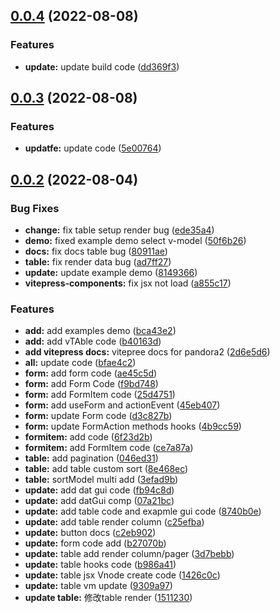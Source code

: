 ## [0.0.4](https://github.com/yelingfeng/Pandora2/compare/v0.0.3...v0.0.4) (2022-08-08)


### Features

* **update:** update build code ([dd369f3](https://github.com/yelingfeng/Pandora2/commit/dd369f314a9eaca13ff2c54afad88fb5c0d538a7))



## [0.0.3](https://github.com/yelingfeng/Pandora2/compare/v0.0.2...v0.0.3) (2022-08-08)


### Features

* **updatfe:** update code ([5e00764](https://github.com/yelingfeng/Pandora2/commit/5e00764753122df3a398789bb56d7864612cca00))



## [0.0.2](https://github.com/yelingfeng/Pandora2/compare/2d6e5d6e8984ceb6a80d888ab0825cbd885f27c1...v0.0.2) (2022-08-04)


### Bug Fixes

* **change:** fix table setup render bug ([ede35a4](https://github.com/yelingfeng/Pandora2/commit/ede35a487b2819da6131e20c340c46bbb36aa877))
* **demo:** fixed example demo select v-model ([50f6b26](https://github.com/yelingfeng/Pandora2/commit/50f6b260dad8412c3769cd12f71136821716588d))
* **docs:** fix docs table bug ([80911ae](https://github.com/yelingfeng/Pandora2/commit/80911ae368f2a45bb2ef5c2221f5c2105a036fd3))
* **table:** fix render data bug ([ad7ff27](https://github.com/yelingfeng/Pandora2/commit/ad7ff2761c17f2a2f535f40ad27e430d888861d3))
* **update:** update example demo ([8149366](https://github.com/yelingfeng/Pandora2/commit/81493669a494393b76b44eebb7802162673875b6))
* **vitepress-components:** fix jsx not load ([a855c17](https://github.com/yelingfeng/Pandora2/commit/a855c17de9c88ebfdbbc376b2816aa85d7460e01))


### Features

* **add:** add examples demo ([bca43e2](https://github.com/yelingfeng/Pandora2/commit/bca43e2ef09b4336d09e00cff6081ee34ac60b28))
* **add:** add vTAble code ([b40163d](https://github.com/yelingfeng/Pandora2/commit/b40163d5e70e1a411816674afcd0a39fe4780675))
* **add vitepress docs:** vitepree docs for pandora2 ([2d6e5d6](https://github.com/yelingfeng/Pandora2/commit/2d6e5d6e8984ceb6a80d888ab0825cbd885f27c1))
* **all:** update code ([bfae4c2](https://github.com/yelingfeng/Pandora2/commit/bfae4c2af285c7e09031acf661f5eccf776db276))
* **form:** add form code ([ae45c5d](https://github.com/yelingfeng/Pandora2/commit/ae45c5d5ab8c800858631c19e239d5bbb7574469))
* **form:** add Form Code ([f9bd748](https://github.com/yelingfeng/Pandora2/commit/f9bd748742deec56af0a1872f4125266bc3dfc60))
* **form:** add FormItem code ([25d4751](https://github.com/yelingfeng/Pandora2/commit/25d475131049e93815aa8d68e0dad1ab55a44930))
* **form:** add useForm and actionEvent ([45eb407](https://github.com/yelingfeng/Pandora2/commit/45eb40742d38d4f2be8b709f7afb8cd2f33c6c6f))
* **form:** update Form code ([d3c827b](https://github.com/yelingfeng/Pandora2/commit/d3c827b877f27df7a255ca462b7c7545a54ced36))
* **form:** update FormAction methods hooks ([4b9cc59](https://github.com/yelingfeng/Pandora2/commit/4b9cc5968a4d699db8972304eadd840101830e72))
* **formitem:** add code ([6f23d2b](https://github.com/yelingfeng/Pandora2/commit/6f23d2bd74a99b42db3198520bd07e74f138013e))
* **formitem:** add FormItem code ([ce7a87a](https://github.com/yelingfeng/Pandora2/commit/ce7a87abcab7c7f28f7b7a91a3ee387b75a82a6f))
* **table:** add pagination ([046ed31](https://github.com/yelingfeng/Pandora2/commit/046ed31ad9aa04a5244d4130702f4d5a503790c8))
* **table:** add table custom sort ([8e468ec](https://github.com/yelingfeng/Pandora2/commit/8e468ecbe06f726be5ed80731f244476e204d4c1))
* **table:** sortModel multi add ([3efad9b](https://github.com/yelingfeng/Pandora2/commit/3efad9b87849b6674b3c67bacb299e0436facace))
* **update:** add dat gui code ([fb94c8d](https://github.com/yelingfeng/Pandora2/commit/fb94c8d15645c3aaa0052a204f406f9a01807cc2))
* **update:** add datGui comp ([07a21bc](https://github.com/yelingfeng/Pandora2/commit/07a21bc415dc36dfc2e064bac2980f37944dfa3f))
* **update:** add table code and exapmle gui code ([8740b0e](https://github.com/yelingfeng/Pandora2/commit/8740b0e339e17ed4d64aa50f33090251ba84b7d0))
* **update:** add table render column ([c25efba](https://github.com/yelingfeng/Pandora2/commit/c25efbad7104b4e592ae20d599ddc93f45149b18))
* **update:** button docs ([c2eb902](https://github.com/yelingfeng/Pandora2/commit/c2eb902d8340b2a52be24597fb0c9047db27fdb0))
* **update:** form code add ([b27070b](https://github.com/yelingfeng/Pandora2/commit/b27070b3bf934bf66bb3dcda1a9b4e9e364eacb2))
* **update:** table add render column/pager ([3d7bebb](https://github.com/yelingfeng/Pandora2/commit/3d7bebb588e1f48a9f475484475d19b468ed30d2))
* **update:** table hooks code ([b986a41](https://github.com/yelingfeng/Pandora2/commit/b986a4160fa1b9388fcd33ead0197a82f48136f7))
* **update:** table jsx Vnode create code ([1426c0c](https://github.com/yelingfeng/Pandora2/commit/1426c0c47db27fcbb576499bd7720281535dac21))
* **update:** table vm update ([9309a97](https://github.com/yelingfeng/Pandora2/commit/9309a97bba11df4d798703f83ad9dd4b1909d132))
* **update table:** 修改table render ([1511230](https://github.com/yelingfeng/Pandora2/commit/15112302f28e1b2789ad52ee4a8715e9e8bf6cf7))



